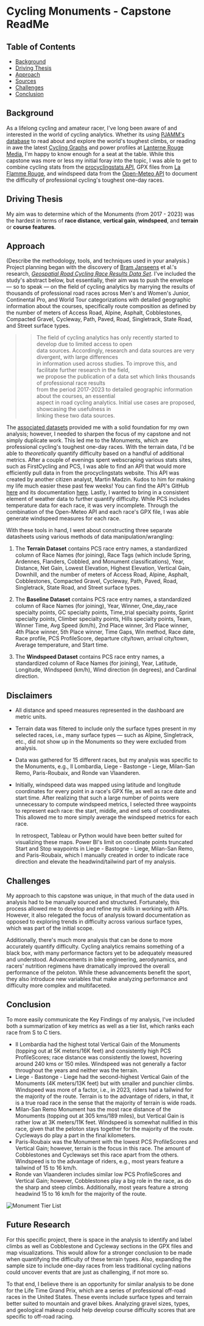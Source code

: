 # Cycling Monuments - Capstone ReadMe

## Table of Contents
- [Background](#background)
- [Driving Thesis](#driving-thesis)
- [Approach](#approach)
- [Sources](#sources)
- [Challenges](#challenges)
- [Conclusion](#conclusion)

## Background
As a lifelong cycling and amateur racer, I've long been aware of and interested in the world of cycling analytics. Whether its using [PJAMM's database](https://pjammcycling.com/) to read about and explore the world's toughest climbs, or reading in awe the latest [Cycling Graphs](https://x.com/cyclinggraphs?lang=en) and power profiles at [Lanterne Rouge Media](https://lanternerouge.com/), I'm happy to know enough for a seat at the table. While this capstone was more or less my initial foray into the topic, I was able to get to combine cycling stats from the [procyclingstats API](https://procyclingstats.readthedocs.io/en/latest/), GPX files from [La Flamme Rouge](https://www.la-flamme-rouge.eu/), and windspeed data from the [Open-Meteo API](https://open-meteo.com/) to document the difficulty of professional cycling's toughest one-day races.  

## Driving Thesis
My aim was to determine which of the Monuments (from 2017 - 2023) was the hardest in terms of **race distance**, **vertical gain**, **windspeed**, and **terrain** or **course features**.

## Approach
(Describe the methodology, tools, and techniques used in your analysis.)
Project planning began with the discovery of [Bram Janseens](#) et al.'s research, *[Geospatial Road Cycling Race Results Data Set](https://arxiv.org/pdf/2410.09055)*. I've included the study's abstract below, but essentially, their aim was to push the envelope — so to speak — on the field of cycling analytics by marrying the results of thousands of professional road races across Men's and Women's Junior, Continental Pro, and World Tour categorizations with detailed geographic information about the courses, specifically route composition as defined by the number of meters of Access Road, Alpine, Asphalt, Cobblestones, Compacted Gravel, Cycleway, Path, Paved, Road, Singletrack, State Road, and Street surface types. 

>> The field of cycling analytics has only recently started to develop due to limited access to open  
>> data sources. Accordingly, research and data sources are very divergent, with large differences  
>> in information used across studies. To improve this, and facilitate further research in the field,  
>> we propose the publication of a data set which links thousands of professional race results  
>> from the period 2017-2023 to detailed geographic information about the courses, an essential  
>> aspect in road cycling analytics. Initial use cases are proposed, showcasing the usefulness in  
>> linking these two data sources.

The [associated datasets](https://figshare.com/articles/dataset/Cycling_Analytics_Data_Sets/24566542) provided me with a solid foundation for my own analysis; however, I needed to sharpen the focus of my capstone and not simply duplicate work. This led me to the Monuments, which are professional cycling's toughest one-day races. With the terrain data, I'd be able to *theoretically* quantify difficulty based on a handful of additional metrics. After a couple of evenings spent webscraping various stats sites, such as FirstCycling and PCS, I was able to find an API that would more efficiently pull data in from the procyclingstats website. This API was created by another citizen analyst, Martin Madzin. Kudos to him for making my life much easier these past few weeks! You can find the API's GitHub [here](https://github.com/themm1/procyclingstats) and its documentation [here](https://procyclingstats.readthedocs.io/en/latest/). Lastly, I wanted to bring in a consistent element of weather data to further quantify difficulty. While PCS includes temperature data for each race, it was very incomplete. Through the combination of the Open-Meteo API and each race's GPX file, I was able generate windspeed measures for each race. 

With these tools in hand, I went about constructing three separate datasheets using various methods of data manipulation/wrangling:
1. The **Terrain Dataset** contains PCS race entry names, a standardized column of Race Names (for joining), Race Tags (which include Spring, Ardennes, Flanders, Cobbled, and Monument classifications), Year, Distance, Net Gain, Lowest Elevation, Highest Elevation, Vertical Gain, Downhill, and the number of meters of Access Road, Alpine, Asphalt, Cobblestones, Compacted Gravel, Cycleway, Path, Paved, Road, Singletrack, State Road, and Street surface types. 

2. The **Baseline Dataset** contains PCS race entry names, a standardized column of Race Names (for joining), Year, Winner, One_day_race specialty points, GC specialty points, Time_trial specialty points, Sprint specialty points, Climber specialty points, Hills specialty points, Team, Winner Time, Avg Speed (km/h), 2nd Place winner, 3rd Place winner, 4th Place winner, 5th Place winner, Time Gaps, Win method, Race date, Race profile, PCS ProfileScore, departure city/town, arrival city/town, Average temperature, and Start time.

3. The **Windspeed Dataset** contains PCS race entry names, a standardized column of Race Names (for joining), Year, Latitude, Longitude, Windspeed (km/h), Wind direction (in degrees), and Cardinal direction. 

## Disclaimers
+ All distance and speed measures represented in the dashboard are metric units.
+ Terrain data was filtered to include only the surface types present in my selected races, i.e., many surface types — such as Alpine, Singletrack, etc., did not show up in the Monuments so they were excluded from analysis.
+ Data was gathered for 15 different races, but my analysis was specific to the Monuments, e.g., Il Lombardia, Liege - Bastonge - Liege, Milan-San Remo, Paris-Roubaix, and Ronde van Vlaanderen.
+ Initially, windspeed data was mapped using latitude and longitude coordinates for every point in a race's GPX file, as well as race date and start time. After realizing that such a large number of points were unnecessary to compute windspeed metrics, I selected three waypoints to represent each race: the start, middle, and end sets of coordinates. This allowed me to more simply average the windspeed metrics for each race. 

  In retrospect, Tableau or Python would have been better suited for visualizing these maps. Power BI's limit on coordinate points truncated Start and Stop waypoints in Liege - Bastogne - Liege, Milan-San Remo,      and Paris-Roubaix, which I manually created in order to indicate race direction and elevate the headwind/tailwind part of my analysis.

## Challenges
My approach to this capstone was unique, in that much of the data used in analysis had to be manually sourced and structured. Fortunately, this process allowed me to develop and refine my skills in working with APIs. However, it also relegated the focus of analysis toward documentation as opposed to exploring trends in difficulty across various surface types, which was part of the initial scope. 

Additionally, there's much more analysis that can be done to more accurately quantify difficulty. Cycling analytics remains something of a black box, with many performance factors yet to be adequately measured and understood. Advancements in bike engineering, aerodynamics, and racers' nutrition regimens have dramatically improved the overall performance of the peloton. While these advancements benefit the sport, they also introduce new variables that make analyzing performance and difficulty more complex and multifaceted.

## Conclusion
To more easily communicate the Key Findings of my analysis, I've included both a summarization of key metrics as well as a tier list, which ranks each race from S to C tiers. 

+ Il Lombardia had the highest total Vertical Gain of the Monuments (topping out at 5K meters/16K feet) and consistently high PCS ProfileScores; race distance was consistently the lowest, hovering around 240 kms or 150 miles. Windspeed was not generally a factor throughout the years and neither was the terrain.
+ Liege - Bastonge - Liege had the second-highest Vertical Gain of the Monuments (4K meters/13K feet) but with smaller and punchier climbs. Windspeed was more of a factor, i.e., in 2023, riders had a tailwind for the majority of the route. Terrain is to the advantage of riders, in that, it is a true road race in the sense that the majority of terrain is wide roads.
+ Milan-San Remo Monument has the most race distance of the Monuments (topping out at 305 kms/189 miles), but Vertical Gain is rather low at 3K meters/11K feet. Windspeed is somewhat nullified in this race, given that the peloton stays together for the majority of the route. Cycleways do play a part in the final kilometers.
+ Paris-Roubaix was the Monument with the lowest PCS ProfileScores and Vertical Gain; however, terrain is the focus in this race. The amount of Cobblestones and Cycleways set this race apart from the others. Windspeed is to the advantage of riders, e.g., most years feature a tailwind of 15 to 16 km/h.
+ Ronde van Vlaanderen includes similar low PCS ProfileScores and Vertical Gain; however, Cobblestones play a big role in the race, as do the sharp and steep climbs. Additionally, most years feature a strong headwind 15 to 16 km/h for the majority of the route.

![Monument Tier List](https://github.com/mikeriello/Cycling-Monument-Capstone/blob/main/images/Monument%20Tier%20List.png)

## Future Research
For this specific project, there is space in the analysis to identify and label climbs as well as Cobblestone and Cycleway sections in the GPX files and map visualizations. This would allow for a stronger conclusion to be made when quantifying the difficulty of these terrain types. Also, expanding the sample size to include one-day races from less traditional cycling nations could uncover events that are just as challenging, if not more so. 

To that end, I believe there is an opportunity for similar analysis to be done for the Life Time Grand Prix, which are a series of professional off-road races in the United States. These events include surface types and terrain better suited to mountain and gravel bikes. Analyzing gravel sizes, types, and geological makeup could help develop course difficulty scores that are specific to off-road racing.
